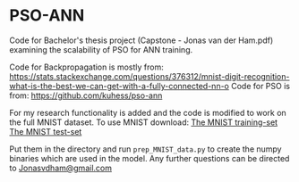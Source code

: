 # PSO-ANN
Code for Bachelor's thesis project (Capstone - Jonas van der Ham.pdf) examining the scalability of PSO for ANN training.

Code for Backpropagation is mostly from: https://stats.stackexchange.com/questions/376312/mnist-digit-recognition-what-is-the-best-we-can-get-with-a-fully-connected-nn-o
Code for PSO is from: https://github.com/kuhess/pso-ann

For my research functionality is added and the code is modified to work on the full MNIST dataset.
To use MNIST download:
[The MNIST training-set](https://www.python-course.eu/data/mnist/mnist_train.csv)
[The MNIST test-set](https://www.python-course.eu/data/mnist/mnist_test.csv)

Put them in the directory and run `prep_MNIST_data.py` to create the numpy binaries which are used in the model.
Any further questions can be directed to [Jonasvdham@gmail.com](mailto:Jonasvdham@gmail.com)
